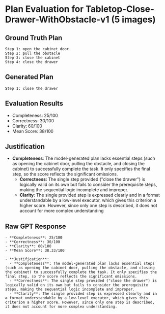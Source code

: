 # Plan Evaluation for Tabletop-Close-Drawer-WithObstacle-v1 (5 images)

## Ground Truth Plan
```
Step 1: open the cabinet door
Step 2: pull the obstacle
Step 3: close the cabinet
Step 4: close the drawer
```

## Generated Plan
```
Step 1: close the drawer
```

## Evaluation Results
- Completeness: 25/100
- Correctness: 30/100
- Clarity: 60/100
- Mean Score: 38/100

## Justification
- **Completeness**: The model-generated plan lacks essential steps (such as opening the cabinet door, pulling the obstacle, and closing the cabinet) to successfully complete the task. It only specifies the final step, so the score reflects the significant omissions.  
  - **Correctness**: The single step provided ("close the drawer") is logically valid on its own but fails to consider the prerequisite steps, making the sequential logic incomplete and improper. 
  - **Clarity**: The single provided step is expressed clearly and in a format understandable by a low-level executor, which gives this criterion a higher score. However, since only one step is described, it does not account for more complex understanding

## Raw GPT Response
```
- **Completeness**: 25/100  
- **Correctness**: 30/100  
- **Clarity**: 60/100  
- **Mean Score**: 38.33/100  

- **Justification**:  
  - **Completeness**: The model-generated plan lacks essential steps (such as opening the cabinet door, pulling the obstacle, and closing the cabinet) to successfully complete the task. It only specifies the final step, so the score reflects the significant omissions.  
  - **Correctness**: The single step provided ("close the drawer") is logically valid on its own but fails to consider the prerequisite steps, making the sequential logic incomplete and improper. 
  - **Clarity**: The single provided step is expressed clearly and in a format understandable by a low-level executor, which gives this criterion a higher score. However, since only one step is described, it does not account for more complex understanding.  


```
